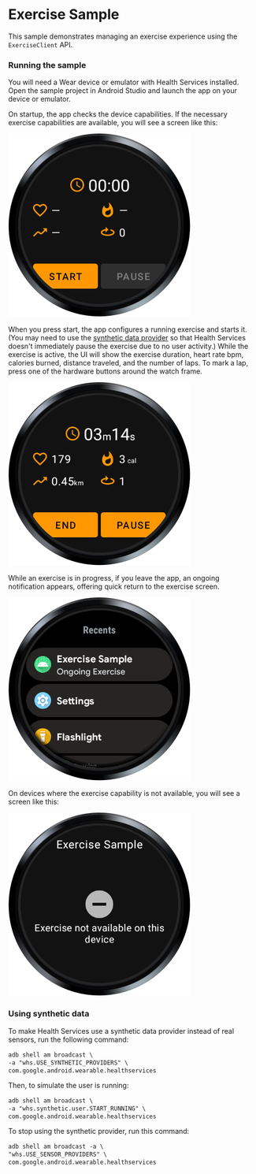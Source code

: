 # Exercise Sample

This sample demonstrates managing an exercise experience using the `ExerciseClient` API.

### Running the sample

You will need a Wear device or emulator with Health Services installed. Open the sample project in
Android Studio and launch the app on your device or emulator.

On startup, the app checks the device capabilities. If the necessary exercise capabilities are
available, you will see a screen like this:

![exercise available screenshot](screenshots/exercise_available.png)

When you press start, the app configures a running exercise and starts it. (You may need to use the
[synthetic data provider](#using-synthetic-data) so that Health Services doesn't immediately pause
the exercise due to no user activity.) While the exercise is active, the UI will show the exercise
duration, heart rate bpm, calories burned, distance traveled, and the number of laps. To mark a lap,
press one of the hardware buttons around the watch frame.

![exercise in progress screenshot](screenshots/exercise_in_progress.png)

While an exercise is in progress, if you leave the app, an ongoing notification appears, offering
quick return to the exercise screen.

![ongoing notification screenshot](screenshots/ongoing_notification.png)

On devices where the exercise capability is not available, you will see a screen like this:

![exercise unavailable screenshot](screenshots/exercise_not_available.png)

### Using synthetic data

To make Health Services use a synthetic data provider instead of real sensors, run the following
command:

```shell
adb shell am broadcast \
-a "whs.USE_SYNTHETIC_PROVIDERS" \
com.google.android.wearable.healthservices
```

Then, to simulate the user is running:

```git exclude
adb shell am broadcast \
-a "whs.synthetic.user.START_RUNNING" \
com.google.android.wearable.healthservices
```

To stop using the synthetic provider, run this command:
```shell
adb shell am broadcast -a \
"whs.USE_SENSOR_PROVIDERS" \
com.google.android.wearable.healthservices
```

